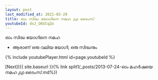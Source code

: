 ```yaml
---
layout: post
last_modified_at: 2021-03-29
title: ഓം സിദ്ധ യോഗിനെ നമഹ ൧൧ ടൈംസ്
youtubeId: dxJ_O6UCqZo
---
```

 
 
 ഓം സിദ്ധ യോഗിനെ നമഹ 
 
 -  ആരാണ് ഒരു വലിയ യോഗി, ഒരു സിദ്ധനും 
 
  
 
  
 
 
 
 
 
 


{% include youtubePlayer.html id=page.youtubeId %}
 
[Next]({{ site.baseurl }}{% link  split1/_posts/2013-07-24-ഓം മഹർഷയെ നമഹ ൧൧ ടൈംസ്.md%})
 
